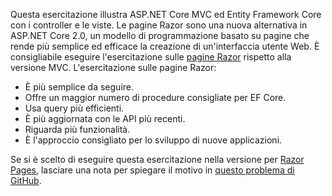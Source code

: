 Questa esercitazione illustra ASP.NET Core MVC ed Entity Framework Core con i controller e le viste. Le pagine Razor sono una nuova alternativa in ASP.NET Core 2.0, un modello di programmazione basato su pagine che rende più semplice ed efficace la creazione di un'interfaccia utente Web. È consigliabile eseguire l'esercitazione sulle [pagine Razor](xref:data/ef-rp/intro) rispetto alla versione MVC. L'esercitazione sulle pagine Razor:

* È più semplice da seguire.
* Offre un maggior numero di procedure consigliate per EF Core.
* Usa query più efficienti.
* È più aggiornata con le API più recenti.
* Riguarda più funzionalità.
* È l'approccio consigliato per lo sviluppo di nuove applicazioni.

Se si è scelto di eseguire questa esercitazione nella versione per [Razor Pages](xref:data/ef-rp/intro), lasciare una nota per spiegare il motivo in [questo problema di GitHub](https://github.com/aspnet/Docs/issues/6146).
